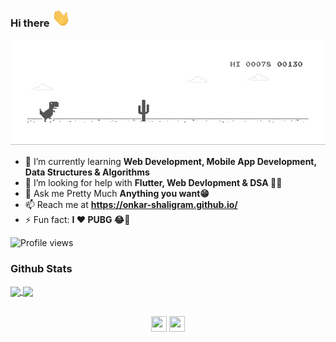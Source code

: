 ### Hi there <img src="https://raw.githubusercontent.com/onkar-shaligram/onkar-shaligram/master/wave.gif" width="30px">

![image](https://raw.githubusercontent.com/onkar-shaligram/onkar-shaligram/master/dino.gif)

- 🌱 I’m currently learning **Web Development, Mobile App Development, Data Structures & Algorithms**
- 🤔 I’m looking for help with **Flutter, Web Devlopment & DSA 🤨🧐**
- 💬 Ask me Pretty Much **Anything you want😁**
- 📫 Reach me at **https://onkar-shaligram.github.io/**
- ⚡ Fun fact: **I ❤ PUBG 😂🔫**

![Profile views](https://gpvc.arturio.dev/onkar-shaligram)

### Github Stats

<a href="https://github.com/onkar-shaligram/onkar-shaligram">
  <img align="center" src="https://github-readme-stats.vercel.app/api/top-langs/?username=onkar-shaligram&show_icons=true&theme=default" />
</a>

<a href="https://github.com/onkar-shaligram/onkar-shaligram">
  <img align="center" src="https://github-readme-stats.vercel.app/api?username=onkar-shaligram&show_icons=true&line_height=40&count_private=true&theme=default" />
</a>
<br></br>

<p align="center">
<a href="https://twitter.com/shaligram_onkar" target="blank"><img align="center" src="https://cdn.jsdelivr.net/npm/simple-icons@3.0.1/icons/twitter.svg" height="25" width="25" /></a>
<a href="https://www.linkedin.com/in/onkar-shaligram-a9799b190/" target="blank"><img align="center" src="https://cdn.jsdelivr.net/npm/simple-icons@3.0.1/icons/linkedin.svg"  height="25" width="25" /></a>
</p>
